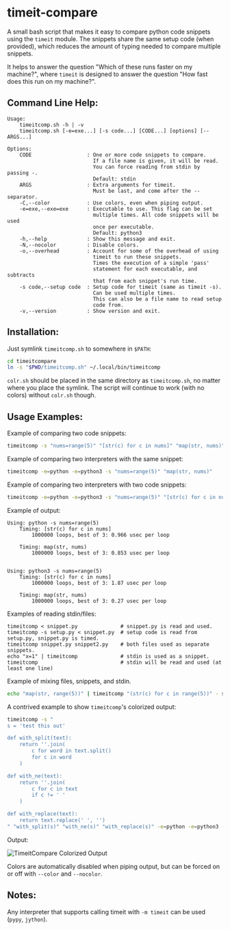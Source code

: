 timeit-compare
==============

A small bash script that makes it easy to compare python code snippets using
the `timeit` module. The snippets share the same setup code (when provided),
which reduces the amount of typing needed to compare multiple snippets.

It helps to answer the question "Which of these runs faster on my machine?",
where `timeit` is designed to answer the question "How fast does this run
on my machine?".

Command Line Help:
------------------
```
Usage:
    timeitcomp.sh -h | -v
    timeitcomp.sh [-e=exe...] [-s code...] [CODE...] [options] [-- ARGS...]

Options:
    CODE                  : One or more code snippets to compare.
                            If a file name is given, it will be read.
                            You can force reading from stdin by passing -.
                            Default: stdin
    ARGS                  : Extra arguments for timeit.
                            Must be last, and come after the -- separator.
    -C,--color            : Use colors, even when piping output.
    -e=exe,--exe=exe      : Executable to use. This flag can be set
                            multiple times. All code snippets will be used
                            once per executable.
                            Default: python3
    -h,--help             : Show this message and exit.
    -N,--nocolor          : Disable colors.
    -o,--overhead         : Account for some of the overhead of using
                            timeit to run these snippets.
                            Times the execution of a simple 'pass'
                            statement for each executable, and subtracts
                            that from each snippet's run time.
    -s code,--setup code  : Setup code for timeit (same as timeit -s).
                            Can be used multiple times.
                            This can also be a file name to read setup
                            code from.
    -v,--version          : Show version and exit.
```

Installation:
-------------

Just symlink `timeitcomp.sh` to somewhere in `$PATH`:
```bash
cd timeitcompare
ln -s "$PWD/timeitcomp.sh" ~/.local/bin/timeitcomp
```

`colr.sh` should be placed in the same directory as `timeitcomp.sh`, no matter
where you place the symlink. The script will continue to work
(with no colors) without `colr.sh` though.


Usage Examples:
---------------

Example of comparing two code snippets:
```bash
timeitcomp -s "nums=range(5)" "[str(c) for c in nums]" "map(str, nums)"
```

Example of comparing two interpreters with the same snippet:
```bash
timeitcomp -e=python -e=python3 -s "nums=range(5)" "map(str, nums)"
```

Example of comparing two interpreters with two code snippets:
```bash
timeitcomp -e=python -e=python3 -s "nums=range(5)" "[str(c) for c in nums]" "map(str, nums)"
```

Example of output:
```
Using: python -s nums=range(5)
    Timing: [str(c) for c in nums]
        1000000 loops, best of 3: 0.966 usec per loop

    Timing: map(str, nums)
        1000000 loops, best of 3: 0.853 usec per loop


Using: python3 -s nums=range(5)
    Timing: [str(c) for c in nums]
        1000000 loops, best of 3: 1.87 usec per loop

    Timing: map(str, nums)
        1000000 loops, best of 3: 0.27 usec per loop

```

Examples of reading stdin/files:
```
timeitcomp < snippet.py              # snippet.py is read and used.
timeitcomp -s setup.py < snippet.py  # setup code is read from setup.py, snippet.py is timed.
timeitcomp snippet.py snippet2.py    # both files used as separate snippets.
echo "x=1" | timeitcomp              # stdin is used as a snippet.
timeitcomp                           # stdin will be read and used (at least one line)
```

Example of mixing files, snippets, and stdin.
```bash
echo "map(str, range(5))" | timeitcomp "(str(c) for c in range(5))" - snippet.py
```

A contrived example to show `timeitcomp`'s colorized output:
```bash
timeitcomp -s "                      
s = 'test this out'

def with_split(text):
    return ''.join(
        c for word in text.split()
        for c in word
    )

def with_ne(text):
    return ''.join(
        c for c in text
        if c != ' '
    )

def with_replace(text):
    return text.replace(' ', '')
" "with_split(s)" "with_ne(s)" "with_replace(s)" -e=python -e=python3 -o
```

Output:

![TimeitCompare Colorized Output](https://welbornprod.com/dl/static/media/img/timeitcomp-colorized-output.png)

Colors are automatically disabled when piping output, but
can be forced on or off with `--color` and `--nocolor`.

Notes:
------

Any interpreter that supports calling timeit with `-m timeit` can be used
(`pypy`, `jython`).
